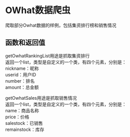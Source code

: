 # OWhat数据爬虫
爬取部分Owhat数据的样例，包括集资排行榜和销售情况

## 函数和返回值
getOwhatRankingList用途是抓取集资排行  
返回一个list，类型是自定义的一个类，有四个元素，分别是：  
  nickname：昵称  
  userid：用户ID  
  number：排名  
  amount：总金额  
  
getOwhatSales用途是抓取销售情况  
返回一个list，类型是自定义的一个类，有四个元素，分别是：  
  name：商品名称  
  price：价格  
  salestock：已销售  
  remainstock：库存  

